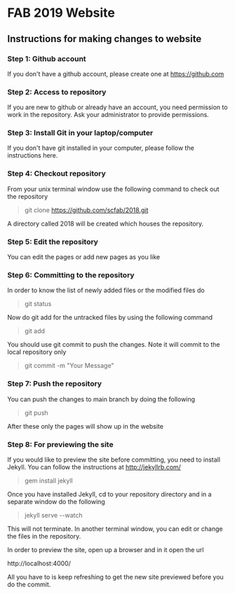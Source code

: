 # FAB 2019 Website

## Instructions for making changes to website

### Step 1: Github account

If you don't have a github account, please create one at https://github.com

### Step 2: Access to repository

If you are new to github or already have an account, you need permission to work in the repository. Ask your administrator
to provide permissions.

### Step 3: Install Git in your laptop/computer

If you don't have git installed in your computer, please follow the instructions here.

### Step 4: Checkout repository

From your unix terminal window use the following command to check out the repository

> git clone https://github.com/scfab/2018.git

A directory called 2018 will be created which houses the repository.

### Step 5: Edit the repository

You can edit the pages or add new pages as you like

### Step 6: Committing to the repository

In order to know the list of newly added files or the modified files do

> git status

Now do git add for the untracked files by using the following command

> git add <filename>

You should use git commit to push the changes. Note it will commit to the local repository only

> git commit -m "Your Message"

### Step 7: Push the repository

You can push the changes to main branch by doing the following

> git push

After these only the pages will show up in the website

### Step 8: For previewing the site

If you would like to preview the site before committing, you need to install Jekyll. You can follow the instructions at http://jekyllrb.com/  

> gem install jekyll

Once you have installed Jekyll, cd to your repository directory and in a separate window do the following

> jekyll serve --watch

This will not terminate. In another terminal window, you can edit or change the files in the repository.

In order to preview the site, open up a browser and in it open the url

http://localhost:4000/

All you have to is keep refreshing to get the new site previewed before you do the commit.
